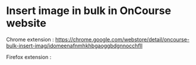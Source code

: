 # Insert image in bulk in OnCourse website

Chrome extension :
https://chrome.google.com/webstore/detail/oncourse-bulk-insert-imag/idomeenafnmhkhbgaoggbdgnnocchfll

Firefox extension :

